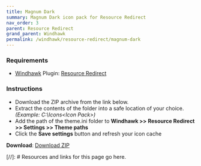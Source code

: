 ```yaml
---
title: Magnum Dark
summary: Magnum Dark icon pack for Resource Redirect
nav_order: 3
parent: Resource Redirect
grand_parent: Windhawk
permalink: /windhawk/resource-redirect/magnum-dark
---
```


### Requirements

- [Windhawk] Plugin: [Resource Redirect]

### Instructions

 - Download the ZIP archive from the link below.
 - Extract the contents of the folder into a safe location of your choice. *(Example: C:\Icons\<Icon Pack>\)*
 - Add the path of the theme.ini folder to **Windhawk >> Resource Redirect >> Settings >> Theme paths**
 - Click the **Save settings** button and refresh your icon cache
 
 **Download**: [Download ZIP]
 
 <!-- ////////////////////////////////////////////////////////////////////////////////////////////////////////////////////// -->
 
 [//]: # Resources and links for this page go here.
 
[Windhawk]: https://windhawk.net/
[Resource Redirect]: https://windhawk.net/mods/icon-resource-redirect
[Download ZIP]: https://gitlab.com/the-back-room/windhawk/resource-redirect/magnum-dark/-/archive/main/magnum-dark-main.zip

<!-- ///////////////////////////////////////////////////////////////////////////////// -->